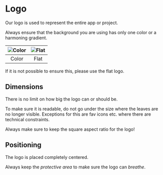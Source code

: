# Logo

Our logo is used to represent the entire app or project.

Always ensure that the background you are using has only one color or a harmoning gradient.

| ![Color](https://design.thymesave.app/logo/color/ThymeSaveLogo.svg)  | ![Flat](https://design.thymesave.app/logo/flat/ThymeSaveLogo.svg)  |
|:--------------------------------------------------------------------:|:------------------------------------------------------------------:|
|                                Color                                 |                                Flat                                |

If it is not possible to ensure this, please use the flat logo.

## Dimensions

There is no limit on how big the logo can or should be.

To make sure it is readable, do not go under the size where the leaves are no longer visible. Exceptions for this are fav
icons etc. where there are technical constraints.

Always make sure to keep the square aspect ratio for the logo!

## Positioning

The logo is placed completely centered.

Always keep the _protective area_ to make sure the logo can _breathe_.
